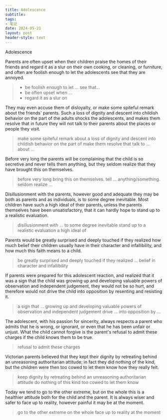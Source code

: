 ```yaml
---
title: Adolescence
subtitle: 
tags: 
- 笔记
date: 2024-05-21
layout: post
header-style: text
---
```


Adolescence

Parents are often upset when their children praise the homes of their friends and regard it as a slur on their own cooking, or cleaning, or furniture, and often are foolish enough to let the adolescents see that they are annoyed. 

> - be foolish enough to let ... see that...
> - be often upset when ...
> - regard it as a slur on

They may even accuse them of disloyalty, or make some spiteful remark about the friends' parents. Such a loss of dignity and descent into childish behavior on the part of the adults shocks the adolescents, and makes them resolve that in future they will not talk to their parents about the places or people they visit. 

> make some spiteful remark about
> a loss of dignity and descent into childish behavior
> on the part of
> make them resolve that 
> talk to ... about ...

Before very long the parents will be complaining that the child is so secretive and never tells them anything, but they seldom realize that they have brought this on themselves.

> before very long 
> bring this on themselves.
> tell ... anything/something.
> seldom realize ... 

Disillusionment with the parents, however good and adequate they may be both as parents and as individuals, is to some degree inevitable. Most children have such a high ideal of their parents, unless the parents themselves have been unsatisfactory, that it can hardly hope to stand up to a realistic evaluation. 

> disillusionment with ...
> to some degree inevitable
> stand up to a realistic evaluation
> a high ideal of 

Parents would be greatly surprised and deeply touched if they realized how much belief their children usually have in their character and infallibility, and how much this faith means to a child. 

> be greatly surprised and deeply touched if they realized ...
> belief in character and infallibility

If parents were prepared for this adolescent reaction, and realized that it was a sign that the child was growing up and developing valuable powers of observation and independent judgement, they would not be so hurt, and therefore would not drive the child into opposition by resenting and resisting it. 

> a sign that ... growing up and developing valuable powers of observation and independent judgement
> drive ... into opposition by ...

The adolescent, with his passion for sincerity, always respects a parent who admits that he is wrong, or ignorant, or even that he has been unfair or unjust. What the child cannot forgive is the parent's refusal to admit these charges if the child knows them to be true.

> refusal to admit these charges

Victorian parents believed that they kept their dignity by retreating behind an unreasoning authoritarian attitude; in fact they did nothing of the kind, but the children were then too cowed to let them know how they really felt. 

> keep dignity by retreating behind an unreasoning authoritarian attitude
> do nothing of this kind
> too cowed to let them know

Today we tend to go to the other extreme, but on the whole this is a healthier attitude both for the child and the parent. It is always wiser and safer to face up to reality, however painful it may be at the moment.

> go to the other extreme
> on the whole 
> face up to reality
> at the moment
